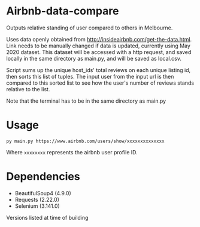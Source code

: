 # Airbnb-data-compare
Outputs relative standing of user compared to others in Melbourne.

Uses data openly obtained from http://insideairbnb.com/get-the-data.html. Link needs to be manually changed if data is updated, currently using May 2020 dataset. This dataset will be accessed with a http request, and saved locally in the same directory as main.py, and will be saved as local.csv.

Script sums up the unique host_ids' total reviews on each unique listing id, then sorts this list of tuples. The input user from the input url is then compared to this sorted list to see how the user's number of reviews stands relative to the list.

Note that the terminal has to be in the same directory as main.py


# Usage
```
py main.py https://www.airbnb.com/users/show/xxxxxxxxxxxxxx
```
Where `xxxxxxxx` represents the airbnb user profile ID.

# Dependencies
- BeautifulSoup4 (4.9.0)
- Requests (2.22.0)
- Selenium (3.141.0)

Versions listed at time of building
